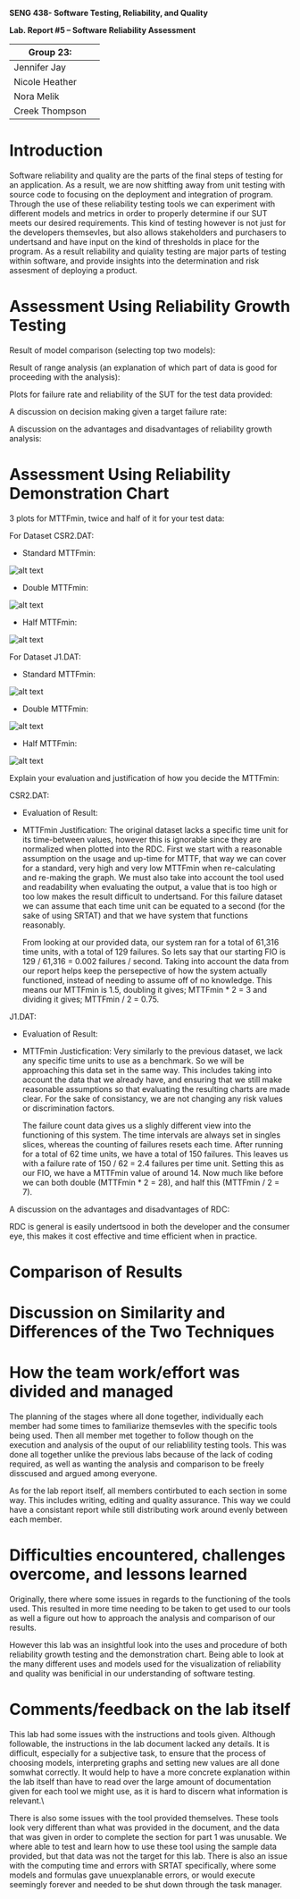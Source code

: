 **SENG 438- Software Testing, Reliability, and Quality**

**Lab. Report \#5 – Software Reliability Assessment**

| Group 23:       |   |
|-----------------|---|
| Jennifer Jay    |   |
| Nicole Heather  |   |
| Nora Melik      |   |
| Creek Thompson  |   |

# Introduction

Software reliability and quality are the parts of the final steps of testing for an application. As a result, we are now shitfting away from unit testing with source code to focusing on the deployment and integration of program. Through the use of these reliability testing tools we can experiment with different models and metrics in order to properly determine if our SUT meets our desired requirements. This kind of testing however is not just for the developers themsevles, but also allows stakeholders and purchasers to undertsand and have input on the kind of thresholds in place for the program. As a result reliability and quiality testing are major parts of testing within software, and provide insights into the determination and risk assesment of deploying a product.

# Assessment Using Reliability Growth Testing 

Result of model comparison (selecting top two models):

Result of range analysis (an explanation of which part of data is good for proceeding with the analysis):

Plots for failure rate and reliability of the SUT for the test data provided:

A discussion on decision making given a target failure rate:

A discussion on the advantages and disadvantages of reliability growth analysis:

# Assessment Using Reliability Demonstration Chart 

3 plots for MTTFmin, twice and half of it for your test data:

For Dataset CSR2.DAT:

- Standard MTTFmin:

![alt text](Images/Standard_CSR.png)

- Double MTTFmin:

![alt text](Images/Double_CSR.png)

- Half MTTFmin:

![alt text](Images/Half_CSR.png)

For Dataset J1.DAT:

- Standard MTTFmin:

![alt text](Images/Standard_J1.png)

- Double MTTFmin:

![alt text](Images/Double_J1.png)

- Half MTTFmin:

![alt text](Images/Half_J1.png)


Explain your evaluation and justification of how you decide the MTTFmin:

CSR2.DAT:
- Evaluation of Result:
 - MTTFmin Justification: 
    The original dataset lacks a specific time unit for its time-between values, however this is ignorable since they are normalized when plotted into the RDC. First we start with a reasonable assumption on the usage and up-time for MTTF, that way we can cover for a standard, very high and very low MTTFmin when re-calculating and re-making the graph. We must also take into account the tool used and readability when evaluating the output, a value that is too high or too low makes the result difficult to undertsand. For this failure dataset we can assume that each time unit can be equated to a second (for the sake of using SRTAT) and that we have system that functions reasonably. 
    
    From looking at our provided data, our system ran for a total of 61,316 time units, with a total of 129 failures. So lets say that our starting FIO is 129 / 61,316 = 0.002 failures / second. Taking into account the data from our report helps keep the persepective of how the system actually functioned, instead of needing to assume off of no knowledge. This means our MTTFmin is 1.5, doubling it gives; MTTFmin * 2 = 3 and dividing it gives; MTTFmin / 2 = 0.75.

J1.DAT:
- Evaluation of Result:
- MTTFmin Justicfication:
    Very similarly to the previous dataset, we lack any specific time units to use as a benchmark. So we will be approaching this data set in the same way. This includes taking into account the data that we already have, and ensuring that we still make reasonable assumptions so that evaluating the resulting charts are made clear. For the sake of consistancy, we are not changing any risk values or discrimination factors. 

    The failure count data gives us a slighly different view into the functioning of this system. The time intervals are always set in singles slices, whereas the counting of failures resets each time. After running for a total of 62 time units, we have a total of 150 failures. This leaves us with a failure rate of 150 / 62 = 2.4 failures per time unit. Setting this as our FIO, we have a MTTFmin value of around 14. Now much like before we can both double (MTTFmin * 2 = 28), and half this (MTTFmin / 2 = 7). 

A discussion on the advantages and disadvantages of RDC:

RDC is general is easily undertsood in both the developer and the consumer eye, this makes it cost effective and time efficient when in practice.

# Comparison of Results

# Discussion on Similarity and Differences of the Two Techniques

# How the team work/effort was divided and managed

The planning of the stages where all done together, individually each member had some times to familiarize themsevles with the specific tools being used. Then all member met together to follow though on the execution and analysis of the ouput of our reliablility testing tools. This was done all together unlike the previous labs because of the lack of coding required, as well as wanting the analysis and comparison to be freely disscused and argued among everyone.

As for the lab report itself, all members contirbuted to each section in some way. This includes writing, editing and quality assurance. This way we could have a consistant report while still distributing work around evenly between each member. 

# Difficulties encountered, challenges overcome, and lessons learned

Originally, there where some issues in regards to the functioning of the tools used. This resulted in more time needing to be taken to get used to our tools as well a figure out how to approach the analysis and comparison of our results.

However this lab was an insightful look into the uses and procedure of both reliability growth testing and the demonstration chart. Being able to look at the many different uses and models used for the visualization of reliability and quality was benificial in our understanding of software testing.

# Comments/feedback on the lab itself

This lab had some issues with the instructions and tools given. Although followable, the instructions in the lab document lacked any details. It is difficult, especially for a subjective task, to ensure that the process of choosing models, interpreting graphs and setting new values are all done somwhat correctly. It would help to have a more concrete explanation within the lab itself than have to read over the large amount of documentation given for each tool we might use, as it is hard to discern what information is relevant.\

There is also some issues with the tool provided themselves. These tools look very different than what was provided in the document, and the data that was given in order to complete the section for part 1 was unusable. We where able to test and learn how to use these tool using the sample data provided, but that data was not the target for this lab. There is also an issue with the computing time and errors with SRTAT specifically, where some models and formulas gave unuexplanable errors, or would execute seemingly forever and needed to be shut down through the task manager.
